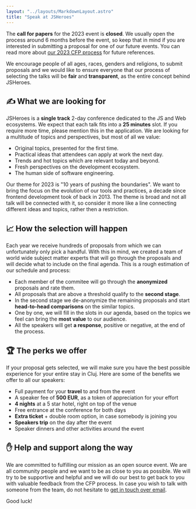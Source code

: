 ```yaml
---
layout: "../layouts/MarkdownLayout.astro"
title: "Speak at JSHeroes"
---
```


The <strong>call for papers</strong> for the 2023 event is <strong>closed</strong>. We usually open the process around 6 months before the event, so keep that in mind if you are interested in submitting a proposal for one of our future events. You can read more about [our 2023 CFP process](/blog/call-for-papers-2023-insights) for future references.

We encourage people of all ages, races, genders and religions, to submit proposals and we would like to ensure everyone that our process of selecting the talks will be <strong>fair</strong> and <strong>transparent</strong>, as the entire concept behind JSHeroes.

<!-- <br/>
<a href="https://sessionize.com/jsheroes-2023" target="_blank" rel="noreferrer noopener" class="cta-button">Submit Proposal</a> -->

## ✍ What we are looking for

JSHeroes is a **single track** 2-day conference dedicated to the JS and Web ecosystems. We expect that each talk fits into a **25 minutes** slot. If you require more time, please mention this in the application. We are looking for a multitude of topics and perspectives, but most of all we value:

- Original topics, presented for the first time.
- Practical ideas that attendees can apply at work the next day.
- Trends and hot topics which are relevant today and beyond.
- Fresh perspectives on the development ecosystem.
- The human side of software engineering.

Our theme for 2023 is "10 years of pushing the boundaries". We want to bring the focus on the evolution of our tools and practices, a decade since frontend development took of back in 2013. The theme is broad and not all talk will be connected with it, so consider it more like a line connecting different ideas and topics, rather then a restriction.

## 📈 How the selection will happen

Each year we receive hundreds of proposals from which we can unfortunately only pick a handful. With this in mind, we created a team of world wide subject matter experts that will go through the proposals and will decide what to include on the final agenda. This is a rough estimation of our schedule and process:

- Each member of the commitee will go through the **anonymized** proposals and rate them.
- All proposals that are above a threshold qualify to the **second stage**.
- In the second stage we de-anonymize the remaining proposals and start **head-to-head comparisons** on the similar topics.
- One by one, we will fill in the slots in our agenda, based on the topics we feel can bring the **most value** to our audience.
- All the speakers will get **a response**, positive or negative, at the end of the process.

## 🏆 The perks we offer

If your proposal gets selected, we will make sure you have the best possible experience for your entire stay in Cluj. Here are some of the benefits we offer to all our speakers:

- Full payment for your **travel** to and from the event
- A speaker fee of **500 EUR**, as a token of appreciation for your effort
- **4 nights** at a 5 star hotel, right on top of the venue
- Free entrance at the conference for both days
- **Extra ticket** + double room option, in case somebody is joining you
- **Speakers trip** on the day after the event
- Speaker dinners and other activities around the event

## ✋ Help and support along the way

We are committed to fulfilling our mission as an open source event. We are all community people and we want to be as close to you as possible. We will try to be supportive and helpful and we will do our best to get back to you with valuable feedback from the CFP process. In case you wish to talk with someone from the team, do not hesitate to [get in touch over email](mailto:welcome@jsheroes.io).

Good luck!

<!-- <br/>
<a href="https://sessionize.com/jsheroes-2023" target="_blank" rel="noreferrer noopener" class="cta-button">Submit Proposal</a> -->
